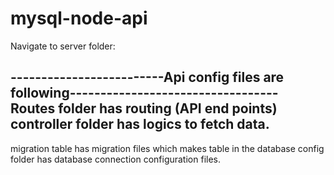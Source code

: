 # mysql-node-api

Navigate to server folder:

-------------------------Api config files are following----------------------------------
Routes folder has routing (API end points)
controller folder has logics to fetch data.
-----------------------------------------------------------------------------------------

migration table has migration files which makes table in the database
config folder has database connection configuration files.
